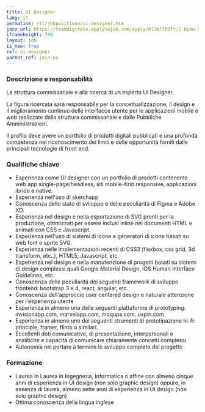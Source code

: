 ```yaml
---
title: UI Designer
lang: it
permalink: /it/jobpositions/ui-designer.htm
jazz_url: https://teamdigitale.applytojob.com/apply/DllmTtP8ft/2-Open-Source-Project-Leader
iframeheight: 700
layout: job
is_new: true
ref: ui-designer
parent_ref: join-us
---
```


### Descrizione e responsabilità
La struttura commissariale è alla ricerca di un esperto UI Designer.

La figura ricercata sarà responsabile per la concettualizzazione, il design e il miglioramento continuo delle interfacce utente per le applicazioni mobile e web realizzate dalla struttura commissariale e dalle Pubbliche Amministrazioni.

Il profilo deve avere un portfolio di prodotti digitali pubblicati e una profonda competenza nel riconoscimento dei limiti e delle opportunità forniti dalle principali tecnologie di front end.


### Qualifiche chiave
- Esperienza come UI designer con un portfolio di prodotti contenente web app single-page/headless, siti mobile-first responsive, applicazioni ibride e native.
- Esperienza nell'uso di sketchapp
- Conoscenza dello stato di sviluppo e delle peculiarità di Figma e Adobe XD.
- Esperienza nel design e nella esportazione di SVG pronti per la produzione, ottimizzati per essere inclusi inline nei documenti HTML e animati con CSS e Javascript.
- Esperienza nell'uso di sistemi di icone e generatori di icone basati su web font o sprite SVG.
- Esperienza nelle implementazioni recenti di CSS3 (flexbox, css grid, 3d transform, etc..), HTML5, Javascript, etc.
- Esperienza nel design e nella manutenzione di progetti basati su sistemi di design complessi quali Google Material Design, iOS Human Interface Guidelines, etc.
- Conoscenza delle peculiarità dei seguenti framework di sviluppo frontend: bootstrap 3 e 4, react, angular, etc.
- Conoscenza dell'approccio user centered design e naturale attenzione per l'esperienza utente
- Esperienza in almeno una delle seguenti piattaforme di prototyping: invisionapp.com, marvelapp.com, moqups.com, uxpin.com
- Esperienza in almeno uno dei seguenti strumenti di prototipazione hi-fi: principle, framer, flinto o similari.
- Eccellenti doti comunicative, di presentazione, interpersonali e analitiche e capacità di comunicare chiaramente concetti complessi
- Autonomia nel portare a termine lo sviluppo completo del progetto


### Formazione
- Laurea in Laurea in Ingegneria, Informatica o affine con almeno cinque anni di esperienza in UI design (non solo graphic design) oppure, in assenza di laurea, almeno sette anni di esperienza in UI design (non solo graphic design)
- Ottima conoscenza della lingua inglese
